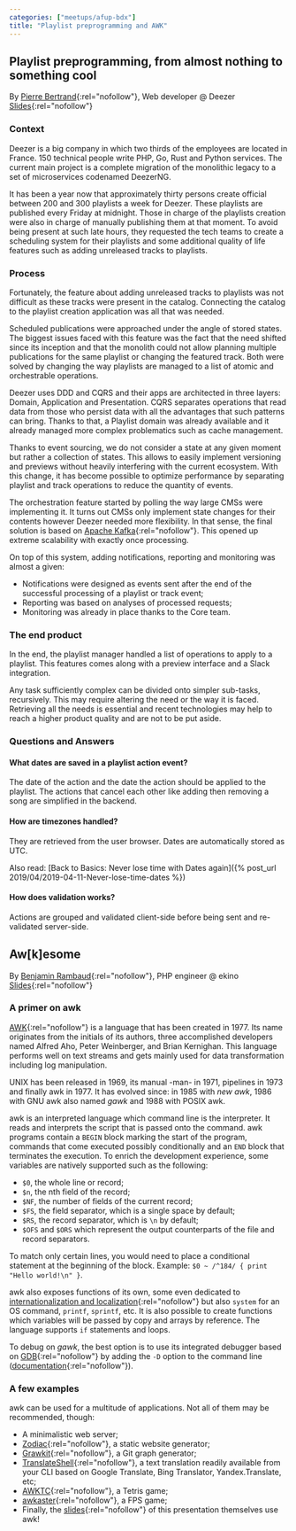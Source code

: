 ```yaml
---
categories: ["meetups/afup-bdx"]
title: "Playlist preprogramming and AWK"
---
```


## Playlist preprogramming, from almost nothing to something cool

By [Pierre Bertrand](https://twitter.com/pbnpierre){:rel="nofollow"}, Web developer @ Deezer  
[Slides](https://www.slideshare.net/PierreBERTRAND6/playlist-preprogramming-from-almost-nothing-to-something-cool-askip){:rel="nofollow"}

### Context

Deezer is a big company in which two thirds of the employees are located in France. 150 technical people write PHP, Go,
Rust and Python services. The current main project is a complete migration of the monolithic legacy to a set of
microservices codenamed DeezerNG.

It has been a year now that approximately thirty persons create official between 200 and 300 playlists a week for
Deezer. These playlists are published every Friday at midnight. Those in charge of the playlists creation were also in
charge of manually publishing them at that moment. To avoid being present at such late hours, they requested the tech
teams to create a scheduling system for their playlists and some additional quality of life features such as adding
unreleased tracks to playlists.

### Process

Fortunately, the feature about adding unreleased tracks to playlists was not difficult as these tracks were present in
the catalog. Connecting the catalog to the playlist creation application was all that was needed.

Scheduled publications were approached under the angle of stored states. The biggest issues faced with this feature was
the fact that the need shifted since its inception and that the monolith could not allow planning multiple publications
for the same playlist or changing the featured track. Both were solved by changing the way playlists are managed to a
list of atomic and orchestrable operations.

Deezer uses DDD and CQRS and their apps are architected in three layers: Domain, Application and Presentation. CQRS
separates operations that read data from those who persist data with all the advantages that such patterns can bring.
Thanks to that, a Playlist domain was already available and it already managed more complex problematics such as cache
management.

Thanks to event sourcing, we do not consider a state at any given moment but rather a collection of states. This allows
to easily implement versioning and previews without heavily interfering with the current ecosystem. With this change, it
has become possible to optimize performance by separating playlist and track operations to reduce the quantity of
events.

The orchestration feature started by polling the way large CMSs were implementing it. It turns out CMSs only implement
state changes for their contents however Deezer needed more flexibility. In that sense, the final solution is based on [Apache Kafka](https://kafka.apache.org/){:rel="nofollow"}.
This opened up extreme scalability with exactly once processing.

On top of this system, adding notifications, reporting and monitoring was almost a given:

- Notifications were designed as events sent after the end of the successful processing of a playlist or track event;
- Reporting was based on analyses of processed requests;
- Monitoring was already in place thanks to the Core team.

### The end product

In the end, the playlist manager handled a list of operations to apply to a playlist. This features comes along with a
preview interface and a Slack integration.

Any task sufficiently complex can be divided onto simpler sub-tasks, recursively. This may require altering the need or
the way it is faced. Retrieving all the needs is essential and recent technologies may help to reach a higher product
quality and are not to be put aside.

### Questions and Answers

#### What dates are saved in a playlist action event?

The date of the action and the date the action should be applied to the playlist. The actions that cancel each other
like adding then removing a song are simplified in the backend.

#### How are timezones handled?

They are retrieved from the user browser. Dates are automatically stored as UTC.  

Also read: [Back to Basics: Never lose time with Dates again]({% post_url 2019/04/2019-04-11-Never-lose-time-dates %})

#### How does validation works?

Actions are grouped and validated client-side before being sent and re-validated server-side.

## Aw[k]esome

By [Benjamin Rambaud](https://twitter.com/rambaud_b){:rel="nofollow"}, PHP engineer @ ekino  
[Slides](https://gitlab.com/beram-presentation/awkesome){:rel="nofollow"}

### A primer on awk

[AWK](https://en.wikipedia.org/wiki/AWK){:rel="nofollow"} is a language that has been created in 1977. Its name
originates from the initials of its authors, three accomplished developers named Alfred Aho, Peter Weinberger, and Brian
Kernighan. This language performs well on text streams and gets mainly used for data transformation including log
manipulation.

UNIX has been released in 1969, its manual -man- in 1971, pipelines in 1973 and finally awk in 1977. It has evolved
since: in 1985 with _new awk_, 1986 with GNU awk also named _gawk_ and 1988 with POSIX awk.

awk is an interpreted language which command line is the interpreter. It reads and interprets the script that is passed
onto the command. awk programs contain a `BEGIN` block marking the start of the program, commands that come executed
possibly conditionally and an `END` block that terminates the execution. To enrich the development experience, some
variables are natively supported such as the following:

- `$0`, the whole line or record;
- `$n`, the nth field of the record;
- `$NF`, the number of fields of the current record;
- `$FS`, the field separator, which is a single space by default;
- `$RS`, the record separator, which is `\n` by default;
- `$OFS` and `$ORS` which represent the output counterparts of the file and record separators.

To match only certain lines, you would need to place a conditional statement at the beginning of the block. Example:
`$0 ~ /^184/ { print "Hello world!\n" }`.

awk also exposes functions of its own, some even dedicated to [internationalization and localization](https://www.gnu.org/software/gawk/manual/html_node/Internationalization.html){:rel="nofollow"}
but also `system` for an OS command, `printf`, `sprintf`, etc. It is also possible to create functions which variables
will be passed by copy and arrays by reference. The language supports `if` statements and loops.

To debug on _gawk_, the best option is to use its integrated debugger based on [GDB](https://www.gnu.org/software/gdb/){:rel="nofollow"}
by adding the `-D` option to the command line ([documentation](https://www.gnu.org/software/gawk/manual/html_node/Debugger-Invocation.html){:rel="nofollow"}).

### A few examples

awk can be used for a multitude of applications. Not all of them may be recommended, though:

- A minimalistic web server;
- [Zodiac](https://github.com/nuex/zodiac){:rel="nofollow"}, a static website generator;
- [Grawkit](https://grawkit.deuill.org/){:rel="nofollow"}, a Git graph generator;
- [TranslateShell](https://www.soimort.org/translate-shell/){:rel="nofollow"}, a text translation readily available from
  your CLI based on Google Translate, Bing Translator, Yandex.Translate, etc;
- [AWKTC](https://github.com/mikkun/AWKTC){:rel="nofollow"}, a Tetris game;
- [awkaster](https://github.com/TheMozg/awk-raycaster){:rel="nofollow"}, a FPS game;
- Finally, the [slides](https://gitlab.com/beram-presentation/awkesome){:rel="nofollow"} of this presentation themselves
  use awk!
